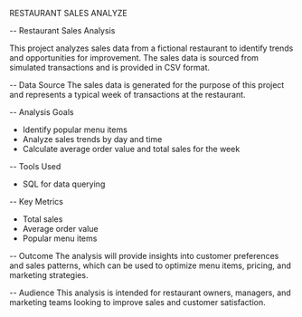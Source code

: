 RESTAURANT SALES ANALYZE


-- Restaurant Sales Analysis

This project analyzes sales data from a fictional restaurant to identify trends and opportunities for improvement. The sales data is sourced from simulated transactions and is provided in CSV format.

-- Data Source
The sales data is generated for the purpose of this project and represents a typical week of transactions at the restaurant.

-- Analysis Goals
- Identify popular menu items
- Analyze sales trends by day and time
- Calculate average order value and total sales for the week

-- Tools Used
- SQL for data querying

-- Key Metrics
- Total sales
- Average order value
- Popular menu items

-- Outcome
The analysis will provide insights into customer preferences and sales patterns, which can be used to optimize menu items, pricing, and marketing strategies.

-- Audience
This analysis is intended for restaurant owners, managers, and marketing teams looking to improve sales and customer satisfaction.
